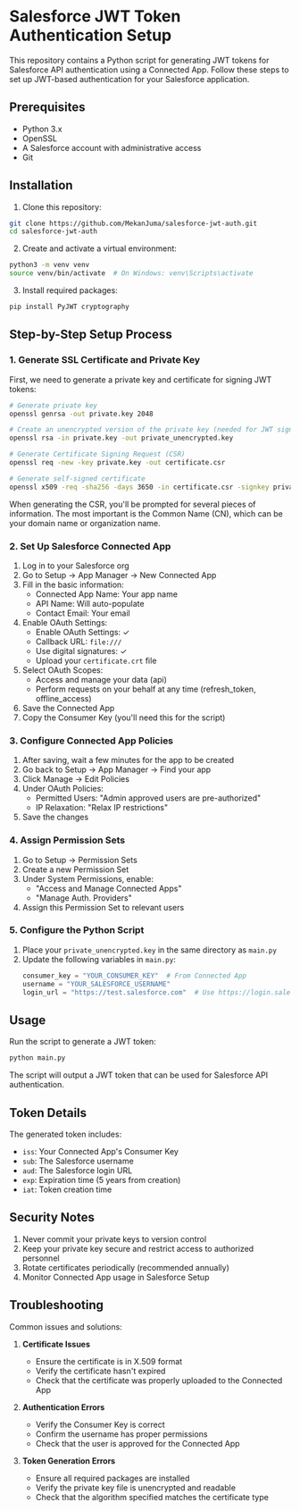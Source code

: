 # Salesforce JWT Token Authentication Setup

This repository contains a Python script for generating JWT tokens for Salesforce API authentication using a Connected App. Follow these steps to set up JWT-based authentication for your Salesforce application.

## Prerequisites

- Python 3.x
- OpenSSL
- A Salesforce account with administrative access
- Git

## Installation

1. Clone this repository:
```bash
git clone https://github.com/MekanJuma/salesforce-jwt-auth.git
cd salesforce-jwt-auth
```

2. Create and activate a virtual environment:
```bash
python3 -m venv venv
source venv/bin/activate  # On Windows: venv\Scripts\activate
```

3. Install required packages:
```bash
pip install PyJWT cryptography
```

## Step-by-Step Setup Process

### 1. Generate SSL Certificate and Private Key

First, we need to generate a private key and certificate for signing JWT tokens:

```bash
# Generate private key
openssl genrsa -out private.key 2048

# Create an unencrypted version of the private key (needed for JWT signing)
openssl rsa -in private.key -out private_unencrypted.key

# Generate Certificate Signing Request (CSR)
openssl req -new -key private.key -out certificate.csr

# Generate self-signed certificate
openssl x509 -req -sha256 -days 3650 -in certificate.csr -signkey private.key -out certificate.crt
```

When generating the CSR, you'll be prompted for several pieces of information. The most important is the Common Name (CN), which can be your domain name or organization name.

### 2. Set Up Salesforce Connected App

1. Log in to your Salesforce org
2. Go to Setup → App Manager → New Connected App
3. Fill in the basic information:
   - Connected App Name: Your app name
   - API Name: Will auto-populate
   - Contact Email: Your email
4. Enable OAuth Settings:
   - Enable OAuth Settings: ✓
   - Callback URL: `file:///`
   - Use digital signatures: ✓
   - Upload your `certificate.crt` file
5. Select OAuth Scopes:
   - Access and manage your data (api)
   - Perform requests on your behalf at any time (refresh_token, offline_access)
6. Save the Connected App
7. Copy the Consumer Key (you'll need this for the script)

### 3. Configure Connected App Policies

1. After saving, wait a few minutes for the app to be created
2. Go back to Setup → App Manager → Find your app
3. Click Manage → Edit Policies
4. Under OAuth Policies:
   - Permitted Users: "Admin approved users are pre-authorized"
   - IP Relaxation: "Relax IP restrictions"
5. Save the changes

### 4. Assign Permission Sets

1. Go to Setup → Permission Sets
2. Create a new Permission Set
3. Under System Permissions, enable:
   - "Access and Manage Connected Apps"
   - "Manage Auth. Providers"
4. Assign this Permission Set to relevant users

### 5. Configure the Python Script

1. Place your `private_unencrypted.key` in the same directory as `main.py`
2. Update the following variables in `main.py`:
   ```python
   consumer_key = "YOUR_CONSUMER_KEY"  # From Connected App
   username = "YOUR_SALESFORCE_USERNAME"
   login_url = "https://test.salesforce.com"  # Use https://login.salesforce.com for production
   ```

## Usage

Run the script to generate a JWT token:

```bash
python main.py
```

The script will output a JWT token that can be used for Salesforce API authentication.

## Token Details

The generated token includes:
- `iss`: Your Connected App's Consumer Key
- `sub`: The Salesforce username
- `aud`: The Salesforce login URL
- `exp`: Expiration time (5 years from creation)
- `iat`: Token creation time

## Security Notes

1. Never commit your private keys to version control
2. Keep your private key secure and restrict access to authorized personnel
3. Rotate certificates periodically (recommended annually)
4. Monitor Connected App usage in Salesforce Setup

## Troubleshooting

Common issues and solutions:

1. **Certificate Issues**
   - Ensure the certificate is in X.509 format
   - Verify the certificate hasn't expired
   - Check that the certificate was properly uploaded to the Connected App

2. **Authentication Errors**
   - Verify the Consumer Key is correct
   - Confirm the username has proper permissions
   - Check that the user is approved for the Connected App

3. **Token Generation Errors**
   - Ensure all required packages are installed
   - Verify the private key file is unencrypted and readable
   - Check that the algorithm specified matches the certificate type

